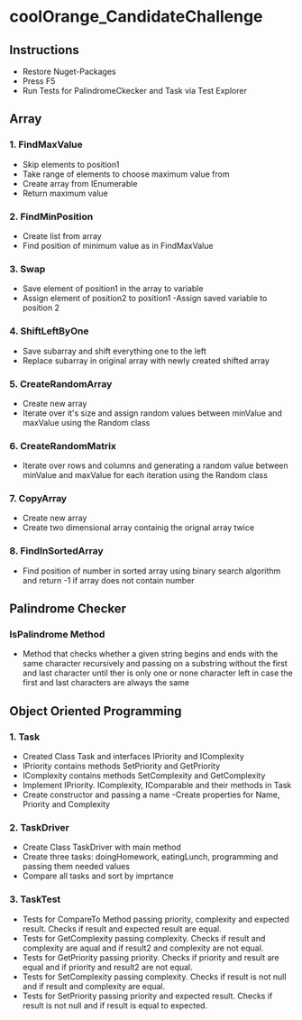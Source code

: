 # coolOrange_CandidateChallenge

## Instructions
- Restore Nuget-Packages
- Press F5
- Run Tests for PalindromeCkecker and Task via Test Explorer

## Array
### 1. FindMaxValue
- Skip elements to position1
- Take range of elements to choose maximum value from
- Create array from IEnumerable
- Return maximum value

### 2. FindMinPosition
- Create list from array
- Find position of minimum value as in FindMaxValue

### 3. Swap
- Save element of position1 in the array to variable
- Assign element of position2 to position1
-Assign saved variable to position 2

### 4. ShiftLeftByOne
- Save subarray and shift everything one to the left
- Replace subarray in original array with newly created shifted array

### 5. CreateRandomArray
- Create new array
- Iterate over it's size and assign random values between minValue and maxValue using the Random class

### 6. CreateRandomMatrix
- Iterate over rows and columns and generating a random value between minValue and maxValue for each iteration using the Random class

### 7. CopyArray
- Create new array
- Create two dimensional array containig the orignal array twice

### 8. FindInSortedArray
- Find position of number in sorted array using binary search algorithm and return -1 if array does not contain number

## Palindrome Checker
### IsPalindrome Method
- Method that checks whether a given string begins and ends with the same character recursively and passing on a substring without the first and last character until ther is only one or none character left in case the first and last characters are always the same

## Object Oriented Programming
### 1. Task
- Created Class Task and interfaces IPriority and IComplexity
- IPriority contains methods SetPriority and GetPriority
- IComplexity contains methods SetComplexity and GetComplexity
- Implement IPriority. IComplexity, IComparable and their methods in Task
- Create constructor and passing a name
-Create properties for Name, Priority and Complexity

### 2. TaskDriver
- Create Class TaskDriver with main method
- Create three tasks: doingHomework, eatingLunch, programming and passing them needed values
- Compare all tasks and sort by imprtance

### 3. TaskTest
- Tests for CompareTo Method passing priority, complexity and expected result. Checks if result and expected result are equal.
- Tests for GetComplexity passing complexity. Checks if result and complexity are aqual and if result2 and complexity are not equal.
-  Tests for GetPriority passing priority. Checks if priority and result are equal and if priority and result2 are not equal.
- Tests for SetComplexity passing complexity. Checks if result is not null and if result and complexity are equal.
- Tests for SetPriority passing priority and expected result. Checks if result is not null and if result is equal to expected.